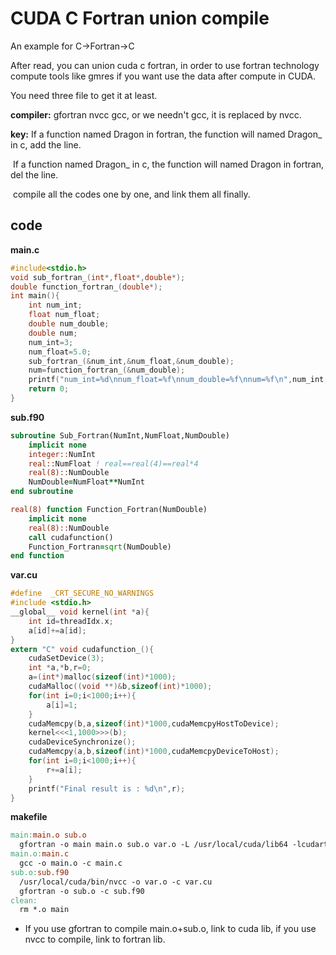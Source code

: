 # CUDA C Fortran union compile

An example for C->Fortran->C

After read, you can union cuda c fortran, in order to use fortran technology compute tools like gmres if you want use the data after compute in CUDA.

You need three file  to get it at least.

**compiler:** gfortran nvcc gcc, or we needn't gcc, it is replaced by nvcc.

**key:** If a function named Dragon in fortran, the function will named Dragon_ in c, add the line.

​	If a function named Dragon_ in c, the function will named Dragon in fortran, del the line.

​	compile all the codes one by one, and link them all finally.

## code

**main.c**

  ```c
  #include<stdio.h>
  void sub_fortran_(int*,float*,double*);
  double function_fortran_(double*);
  int main(){
      int num_int;
      float num_float;
      double num_double;
      double num;
      num_int=3;
      num_float=5.0;
      sub_fortran_(&num_int,&num_float,&num_double);
      num=function_fortran_(&num_double);
      printf("num_int=%d\nnum_float=%f\nnum_double=%f\nnum=%f\n",num_int,num_float,num_double,num);
      return 0;
  }
  ```

**sub.f90**

  ```fortran
  subroutine Sub_Fortran(NumInt,NumFloat,NumDouble)
      implicit none
      integer::NumInt
      real::NumFloat ! real==real(4)==real*4
      real(8)::NumDouble
      NumDouble=NumFloat**NumInt
  end subroutine
  
  real(8) function Function_Fortran(NumDouble)
      implicit none
      real(8)::NumDouble
      call cudafunction()
      Function_Fortran=sqrt(NumDouble)
  end function
  ```

**var.cu**

  ```c
  #define  _CRT_SECURE_NO_WARNINGS
  #include <stdio.h>
  __global__ void kernel(int *a){
      int id=threadIdx.x;
      a[id]+=a[id];
  }
  extern "C" void cudafunction_(){
      cudaSetDevice(3);
      int *a,*b,r=0;
      a=(int*)malloc(sizeof(int)*1000);
      cudaMalloc((void **)&b,sizeof(int)*1000);
      for(int i=0;i<1000;i++){
          a[i]=1;
      }
      cudaMemcpy(b,a,sizeof(int)*1000,cudaMemcpyHostToDevice);
      kernel<<<1,1000>>>(b);
      cudaDeviceSynchronize();
      cudaMemcpy(a,b,sizeof(int)*1000,cudaMemcpyDeviceToHost);
      for(int i=0;i<1000;i++){
          r+=a[i];
      }
      printf("Final result is : %d\n",r);
  }
  ```

**makefile**

  ```makefile
  main:main.o sub.o
  	gfortran -o main main.o sub.o var.o -L /usr/local/cuda/lib64 -lcudart 
  main.o:main.c
  	gcc -o main.o -c main.c
  sub.o:sub.f90
  	/usr/local/cuda/bin/nvcc -o var.o -c var.cu
  	gfortran -o sub.o -c sub.f90
  clean:
  	rm *.o main
  ```

  * If you use gfortran to compile main.o+sub.o, link to cuda lib, if you use nvcc to compile, link to fortran lib.
